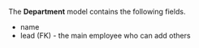 The **Department** model contains the following fields.

* name
* lead (FK) - the main employee who can add others